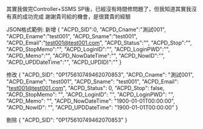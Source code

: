 其實我做完Controller+SSMS SP後，已經沒有時間修問題了，但我知道其實我沒有真的成功完成
謝謝貴司給的機會，是很寶貴的經驗

JSON格式範例:
新增
{
  "ACPD_SID":0,
  "ACPD_Cname":"測試001",
  "ACPD_Ename":"test001",
  "ACPD_Sname":"test001",
  "ACPD_Email":"test001@test001.com",
  "ACPD_Status":"",
  "ACPD_Stop":"",
  "ACPD_StopMemo":"",
  "ACPD_LoginID":"",
  "ACPD_LoginPWD":"",
  "ACPD_Memo":"",
  "ACPD_NowDateTime":"",
  "ACPD_NowID":"",
  "ACPD_UPDDateTime":"",
  "ACPD_UPDID)":""
}

修改
{
      "ACPD_SID": "0P175610749462070853",
      "ACPD_Cname": "測試001",
      "ACPD_Ename": "test001",
      "ACPD_Sname": "test001",
      "ACPD_Email": "test001@test001.com",
      "ACPD_Status": 0,
      "ACPD_Stop": false,
      "ACPD_StopMemo": "",
      "ACPD_LoginID": "",
      "ACPD_LoginPWD": "",
      "ACPD_Memo": "",
      "ACPD_NowDateTime": "1900-01-01T00:00:00",
      "ACPD_NowID": "",
      "ACPD_UPDDateTime": "1900-01-01T00:00:00"
}

刪除
{
      "ACPD_SID": "0P175610749462070853"
}
